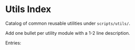 # Utils Index

Catalog of common reusable utilities under `scripts/utils/`.

Add one bullet per utility module with a 1-2 line description.

Entries:

